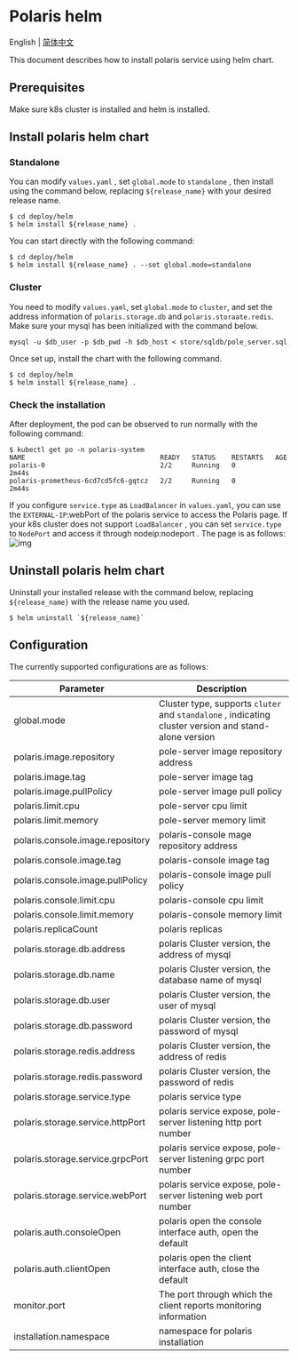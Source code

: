 # Polaris helm

English | [简体中文](./README-zh.md)

This document describes how to install polaris service using helm chart.

## Prerequisites

Make sure k8s cluster is installed and helm is installed.

## Install polaris helm chart

### Standalone

You can modify `values.yaml` , set `global.mode` to `standalone` , then install using the command below,
replacing `${release_name}` with your desired release name.

```shell
$ cd deploy/helm
$ helm install ${release_name} . 
```

You can start directly with the following command:

```shell
$ cd deploy/helm
$ helm install ${release_name} . --set global.mode=standalone
```

### Cluster

You need to modify `values.yaml`, set `global.mode` to `cluster`, and set the address information
of `polaris.storage.db` and `polaris.storaate.redis`. Make sure your mysql has been initialized with the command below.

```shell
mysql -u $db_user -p $db_pwd -h $db_host < store/sqldb/pole_server.sql
```

Once set up, install the chart with the following command.

```shell
$ cd deploy/helm
$ helm install ${release_name} . 
```

### Check the installation

After deployment, the pod can be observed to run normally with the following command:

```shell
$ kubectl get po -n polaris-system
NAME                                  READY   STATUS    RESTARTS   AGE
polaris-0                             2/2     Running   0          2m44s
polaris-prometheus-6cd7cd5fc6-gqtcz   2/2     Running   0          2m44s
```

If you configure `service.type` as `LoadBalancer` in `values.yaml`, you can use the `EXTERNAL-IP`:webPort of the polaris
service to access the Polaris page. If your k8s cluster does not support `LoadBalancer` , you can set `service.type`
to `NodePort` and access it through nodeip:nodeport . The page is as follows:
![img](./images/polaris.png)

## Uninstall polaris helm chart

Uninstall your installed release with the command below, replacing `${release_name}` with the release name you used.

```shell
$ helm uninstall `${release_name}`
```

## Configuration

The currently supported configurations are as follows:

| Parameter                            | Description                              |
|--------------------------------------|--------------------------------------|
|global.mode                           | Cluster type, supports `cluter` and `standalone` , indicating cluster version and stand-alone version|
|polaris.image.repository              | pole-server image repository address|
|polaris.image.tag                     | pole-server image tag|
|polaris.image.pullPolicy              | pole-server image pull policy|
|polaris.limit.cpu                     | pole-server cpu limit|
|polaris.limit.memory                  | pole-server memory limit|
|polaris.console.image.repository      | polaris-console mage repository address|
|polaris.console.image.tag             | polaris-console image tag|
|polaris.console.image.pullPolicy      | polaris-console image pull policy|
|polaris.console.limit.cpu             | polaris-console cpu limit|
|polaris.console.limit.memory          | polaris-console memory limit|
|polaris.replicaCount                  | polaris replicas|
|polaris.storage.db.address            | polaris Cluster version, the address of mysql|
|polaris.storage.db.name               | polaris Cluster version, the database name of mysql|
|polaris.storage.db.user               | polaris Cluster version, the user of mysql|
|polaris.storage.db.password           | polaris Cluster version, the password of mysql|
|polaris.storage.redis.address         | polaris Cluster version, the address of redis|
|polaris.storage.redis.password        | polaris Cluster version, the password of redis|
|polaris.storage.service.type          | polaris service type|
|polaris.storage.service.httpPort      | polaris service expose, pole-server listening http port number|
|polaris.storage.service.grpcPort      | polaris service expose, pole-server listening grpc port number|
|polaris.storage.service.webPort       | polaris service expose, pole-server listening web  port number|
|polaris.auth.consoleOpen              | polaris open the console interface auth, open the default|
|polaris.auth.clientOpen               | polaris open the client interface auth, close the default|
|monitor.port                          | The port through which the client reports monitoring information|
|installation.namespace                | namespace for polaris installation|
